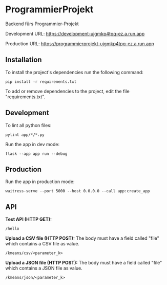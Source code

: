 # ProgrammierProjekt

Backend fürs Programmier-Projekt

Development URL: https://development-ujgmkp4tpq-ez.a.run.app

Production URL: https://programmierprojekt-ujgmkp4tpq-ez.a.run.app

## Installation

To install the project's dependencies run the following command:

```
pip install -r requirements.txt
```

To add or remove dependencies to the project, edit the file "requirements.txt".

## Development

To lint all python files:

```
pylint app/*/*.py
```

Run the app in dev mode:

```
flask --app app run --debug
```

## Production

Run the app in production mode:

```
waitress-serve --port 5000 --host 0.0.0.0 --call app:create_app
```

## API

**Test API (HTTP GET):**

```
/hello
```

**Upload a CSV file (HTTP POST):**
The body must have a field called "file" which contains a CSV file as value.

```
/kmeans/csv/<parameter_k>
```

**Upload a JSON file (HTTP POST):**
The body must have a field called "file" which contains a JSON file as value.

```
/kmeans/json/<parameter_k>
```
